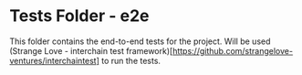 # Tests Folder - e2e

This folder contains the end-to-end tests for the project.
Will be used (Strange Love - interchain test framework)[https://github.com/strangelove-ventures/interchaintest] to run the tests.


## 